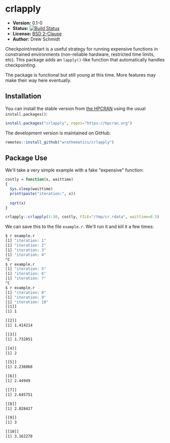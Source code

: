 # crlapply

* **Version:** 0.1-0
* **Status:** [![Build Status](https://travis-ci.org/wrathematics/crlapply.png)](https://travis-ci.org/wrathematics/crlapply)
* **License:** [BSD 2-Clause](http://opensource.org/licenses/BSD-2-Clause)
* **Author:** Drew Schmidt


Checkpoint/restart is a useful strategy for running expensive functions in constrained environments (non-reliable hardware, restricted time limits, etc). This package adds an `lapply()`-like function that automatically handles checkpointing.

The package is functional but still young at this time. More features may make their way here eventually.


## Installation

You can install the stable version from [the HPCRAN](https://hpcran.org) using the usual `install.packages()`:

```r
install.packages("crlapply", repos="https://hpcran.org")
```

The development version is maintained on GitHub:

```r
remotes::install_github("wrathematics/crlapply")
```



## Package Use

We'll take a very simple example with a fake "expensive" function:

```r
costly = function(x, waittime)
{
  Sys.sleep(waittime)
  print(paste("iteration:", x))
  
  sqrt(x)
}

crlapply::crlapply(1:10, costly, FILE="/tmp/cr.rdata", waittime=0.5)
```

We can save this to the file `example.r`. We'll run it and kill it a few times:

```bash
$ r example.r
[1] "iteration: 1"
[1] "iteration: 2"
[1] "iteration: 3"
[1] "iteration: 4"
^C
$ r example.r
[1] "iteration: 5"
[1] "iteration: 6"
[1] "iteration: 7"
^C
$ r example.r
[1] "iteration: 8"
[1] "iteration: 9"
[1] "iteration: 10"
[[1]]
[1] 1

[[2]]
[1] 1.414214

[[3]]
[1] 1.732051

[[4]]
[1] 2

[[5]]
[1] 2.236068

[[6]]
[1] 2.44949

[[7]]
[1] 2.645751

[[8]]
[1] 2.828427

[[9]]
[1] 3

[[10]]
[1] 3.162278
```
